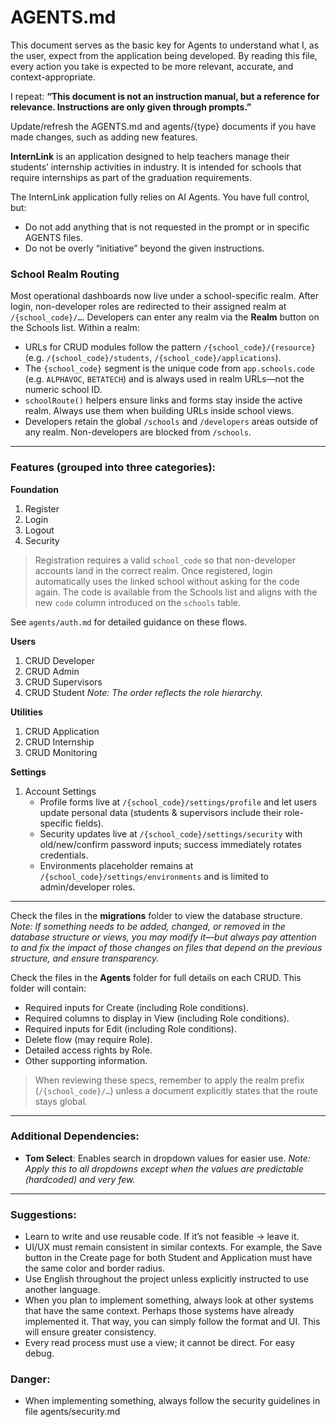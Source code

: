 # AGENTS.md

This document serves as the basic key for Agents to understand what I, as the user, expect from the application being developed. By reading this file, every action you take is expected to be more relevant, accurate, and context-appropriate.

I repeat: **“This document is not an instruction manual, but a reference for relevance. Instructions are only given through prompts.”**

Update/refresh the AGENTS.md and agents/{type} documents if you have made changes, such as adding new features.

**InternLink** is an application designed to help teachers manage their students’ internship activities in industry. It is intended for schools that require internships as part of the graduation requirements.

The InternLink application fully relies on AI Agents. You have full control, but:

* Do not add anything that is not requested in the prompt or in specific AGENTS files.
* Do not be overly “initiative” beyond the given instructions.

### School Realm Routing

Most operational dashboards now live under a school-specific realm. After login, non-developer roles are redirected to their assigned realm at `/{school_code}/…`. Developers can enter any realm via the **Realm** button on the Schools list. Within a realm:

* URLs for CRUD modules follow the pattern `/{school_code}/{resource}` (e.g. `/{school_code}/students`, `/{school_code}/applications`).
* The `{school_code}` segment is the unique code from `app.schools.code` (e.g. `ALPHAVOC`, `BETATECH`) and is always used in realm URLs—not the numeric school ID.
* `schoolRoute()` helpers ensure links and forms stay inside the active realm. Always use them when building URLs inside school views.
* Developers retain the global `/schools` and `/developers` areas outside of any realm. Non-developers are blocked from `/schools`.

---

### Features (grouped into three categories):

**Foundation**

1. Register
2. Login
3. Logout
4. Security

> Registration requires a valid `school_code` so that non-developer accounts land in the correct realm. Once registered, login automatically uses the linked school without asking for the code again. The code is available from the Schools list and aligns with the new `code` column introduced on the `schools` table.

See `agents/auth.md` for detailed guidance on these flows.

**Users**

1. CRUD Developer
2. CRUD Admin
3. CRUD Supervisors
4. CRUD Student
   *Note: The order reflects the role hierarchy.*

**Utilities**

1. CRUD Application
2. CRUD Internship
3. CRUD Monitoring

**Settings**

1. Account Settings
   - Profile forms live at `/{school_code}/settings/profile` and let users update personal data (students & supervisors include their role-specific fields).
   - Security updates live at `/{school_code}/settings/security` with old/new/confirm password inputs; success immediately rotates credentials.
   - Environments placeholder remains at `/{school_code}/settings/environments` and is limited to admin/developer roles.

---

Check the files in the **migrations** folder to view the database structure.
*Note: If something needs to be added, changed, or removed in the database structure or views, you may modify it—but always pay attention to and fix the impact of those changes on files that depend on the previous structure, and ensure transparency.*

Check the files in the **Agents** folder for full details on each CRUD. This folder will contain:

* Required inputs for Create (including Role conditions).
* Required columns to display in View (including Role conditions).
* Required inputs for Edit (including Role conditions).
* Delete flow (may require Role).
* Detailed access rights by Role.
* Other supporting information.

> When reviewing these specs, remember to apply the realm prefix (`/{school_code}/…`) unless a document explicitly states that the route stays global.

---

### Additional Dependencies:

* **Tom Select**: Enables search in dropdown values for easier use.
  *Note: Apply this to all dropdowns except when the values are predictable (hardcoded) and very few.*

---

### Suggestions:

* Learn to write and use reusable code. If it’s not feasible → leave it.
* UI/UX must remain consistent in similar contexts. For example, the Save button in the Create page for both Student and Application must have the same color and border radius.
* Use English throughout the project unless explicitly instructed to use another language.
* When you plan to implement something, always look at other systems that have the same context. Perhaps those systems have already implemented it. That way, you can simply follow the format and UI. This will ensure greater consistency.
* Every read process must use a view; it cannot be direct. For easy debug.

### Danger:
* When implementing something, always follow the security guidelines in file agents/security.md
